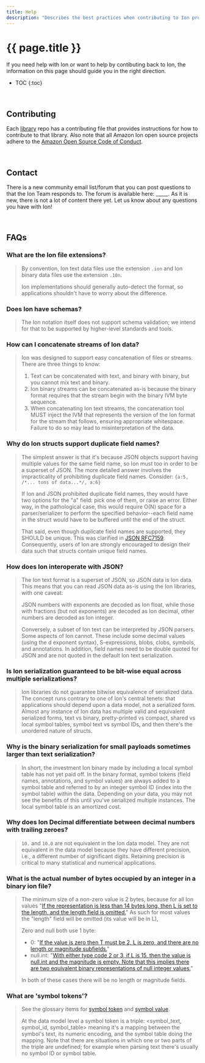 ```yaml
---
title: Help
description: "Describes the best practices when contributing to Ion projects, how to contact the Ion Team, and answers Frequently Asked Questions (FAQs) about Amazon Ion."
---
```


# {{ page.title }}

If you need help with Ion or want to help by contibuting back to Ion, the information on this page should guide you in the right direction.

* TOC
{:toc}

<br/>

## Contributing

Each [library](libs.html) repo has a contributing file that provides instructions for how to contribute to that library. Also note that all Amazon Ion open source projects adhere to the [Amazon Open Source Code of Conduct](https://aws.github.io/code-of-conduct.html).

<br/>

## Contact

There is a new community email list/forum that you can post questions to that the Ion Team responds to. The forum is available here: _____. As it is new, there is not a lot of content there yet. Let us know about any questions you have with Ion!

<br/>

## FAQs

### What are the Ion file extensions?

> By convention, Ion text data files use the extension `.ion` and Ion binary data files use the extension `.10n`.
> 
> Ion implementations should generally auto-detect the format, so applications shouldn't have to worry about the difference.

### Does Ion have schemas?

> The Ion notation itself does not support schema validation; we intend for that to be supported by higher-level standards and tools.

### How can I concatenate streams of Ion data?

> Ion was designed to support easy concatenation of files or streams. There are three things to know:
> 
> 1. Text can be concatenated with text, and binary with binary, but you cannot mix text and binary.
> 1. Ion binary streams can be concatenated as-is because the binary format requires that the stream begin with the binary IVM byte sequence.
> 1. When concatenating Ion text streams, the concatenation tool MUST inject the IVM that represents the version of the Ion format for the stream that follows, ensuring appropriate whitespace. Failure to do so may lead to misinterpretation of the data.

### Why do Ion structs support duplicate field names?

> The simplest answer is that it's because JSON objects support having multiple values for the same field name, so Ion must too in order to be a superset of JSON. The more detailed answer involves the impracticality of prohibiting duplicate field names. Consider:
> ```{a:5, /*... tons of data...*/, a:6}```
>
> If Ion and JSON prohibited duplicate field names, they would have two options for the "a" field: pick one of them, or raise an error. Either way, in the pathological case, this would require O(N) space for a parser/serializer to perform the specified behavior--each field name in the struct would have to be buffered until the end of the struct.
> 
> That said, even though duplicate field names are supported, they SHOULD be unique. This was clarified in [JSON RFC7159](https://tools.ietf.org/html/rfc7159#section-4). Consequently, users of Ion are strongly encouraged to design their data such that structs contain unique field names.

### How does Ion interoperate with JSON?

> The Ion text format is a superset of JSON, so JSON data is Ion data. This means that you can read JSON data as-is using the Ion libraries, with one caveat:
>
> JSON numbers with exponents are decoded as Ion float, while those with fractions (but not exponents) are decoded as Ion decimal, other numbers are decoded as Ion integer. 
> 
> Conversely, a subset of Ion text can be interpreted by JSON parsers. Some aspects of Ion cannot. These include some decimal values (using the d exponent syntax), S-expressions, blobs, clobs, symbols, and annotations. In addition, field names need to be double quoted for JSON and are not quoted in the default Ion text serialization. 

### Is Ion serialization guaranteed to be bit-wise equal across multiple serializations?

> Ion libraries do not guarantee bitwise equivalence of serialized data. The concept runs contrary to one of Ion's central tenets: that applications should depend upon a data model, not a serialized form. Almost any instance of Ion data has multiple valid and equivalent serialized forms, text vs binary, pretty-printed vs compact, shared vs local symbol tables, symbol text vs symbol IDs, and then there's the unordered nature of structs.

### Why is the binary serialization for small payloads sometimes larger than text serialization?

> In short, the investment Ion binary made by including a local symbol table has not yet paid off. In the binary format, symbol tokens (field names, annotations, and symbol values) are always added to a symbol table and referred to by an integer symbol ID (index into the symbol table) within the data. Depending on your data, you may not see the benefits of this until you've serialized multiple instances. The local symbol table is an amortized cost.

### Why does Ion Decimal differentiate between decimal numbers with trailing zeroes?

> `10.` and `10.0` are not equivalent in the Ion data model. They are not equivalent in the data model because they have different precision, i.e., a different number of significant digits. Retaining precision is critical to many statistical and numerical applications.

### What is the actual number of bytes occupied by an integer in a binary ion file?

> The minimum size of a non-zero value is 2 bytes, because for all Ion values "[If the representation is less than 14 bytes long, then L is set to the length, and the length field is omitted.](docs/binary.html#typed-value-formats)" As such for most values the "length" field will be omitted (its value will be in L),
>
>Zero and null both use 1 byte:
>
> * 0: "[If the value is zero then T must be 2, L is zero, and there are no length or magnitude subfields.](docs/binary.html#2-and-3-int)"
> * null.int: "[With either type code 2 or 3, if L is 15, then the value is null.int and the magnitude is empty. Note that this implies there are two equivalent binary representations of null integer values.](docs/binary.html#2-and-3-int)"
>
> In both of these cases there will be no length or magnitude fields.

### What are 'symbol tokens'?

> See the glossary items for [symbol token](docs/glossary.html#symbol-token) and [symbol value](docs/glossary.html#symbol-value).
>
> At the data model level a symbol token is a triple: <symbol_text, symbol_id, symbol_table> meaning it's a mapping between the symbol's text, its numeric encoding, and the symbol table doing the mapping. Note that there are situations in which one or two parts of the triple are undefined; for example when parsing text there's usually no symbol ID or symbol table.
